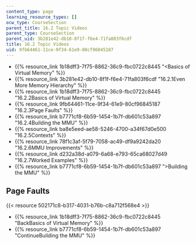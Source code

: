 ```yaml
---
content_type: page
learning_resource_types: []
ocw_type: CourseSection
parent_title: 16.2 Topic Videos
parent_type: CourseSection
parent_uid: 3b281e42-db10-8f1f-f6e4-71fa803f6cdf
title: 16.2 Topic Videos
uid: 9fb64461-11ce-9f34-61e9-80cf96845187
---
```


*   {{% resource_link 1b18dff3-7f75-8862-36c9-fbc0722c8445 "\<Basics of Virtual Memory" %}}
*   {{% resource_link 3b281e42-db10-8f1f-f6e4-71fa803f6cdf "16.2.1Even More Memory Hierarchy" %}}
*   {{% resource_link 1b18dff3-7f75-8862-36c9-fbc0722c8445 "16.2.2Basics of Virtual Memory" %}}
*   {{% resource_link 9fb64461-11ce-9f34-61e9-80cf96845187 "16.2.3Page Faults" %}}
*   {{% resource_link b7771cf8-6b59-1454-1b7f-db601c53a897 "16.2.4Building the MMU" %}}
*   {{% resource_link ba8e5eed-ae58-5246-4700-a34f67d0e500 "16.2.5Contexts" %}}
*   {{% resource_link 78f1c3af-5f79-7058-ac49-df9a9242da20 "16.2.6MMU Improvements" %}}
*   {{% resource_link d232a38d-a079-6a68-e793-65ca68027d49 "16.2.7Worked Examples" %}}
*   {{% resource_link b7771cf8-6b59-1454-1b7f-db601c53a897 "\>Building the MMU" %}}

Page Faults
-----------

{{< resource 502171c8-b317-4031-b76b-c8a712f568e4 >}}

*   {{% resource_link 1b18dff3-7f75-8862-36c9-fbc0722c8445 "BackBasics of Virtual Memory" %}}
*   {{% resource_link b7771cf8-6b59-1454-1b7f-db601c53a897 "ContinueBuilding the MMU" %}}